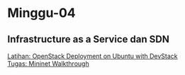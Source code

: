 # Minggu-04

## Infrastructure as a Service dan SDN

[Latihan: OpenStack Deployment on Ubuntu with DevStack](latihan.md)<br>
[Tugas: Mininet Walkthrough](tugas.md)<br>
